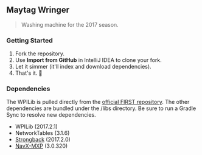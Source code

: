 Maytag Wringer
---

> Washing machine for the 2017 season.
 
### Getting Started

1. Fork the repository.
2. Use **Import from GitHub** in IntelliJ IDEA to clone your fork.
3. Let it simmer (it'll index and download dependencies).
4. That's it. :rocket:

### Dependencies

The WPILib is pulled directly from the [official FIRST repository](http://first.wpi.edu/FRC/roborio/maven/release/). The other dependencies are bundled under the /libs directory. Be sure to run a Gradle Sync to resolve new dependencies.

* WPILib (2017.2.1)
* NetworkTables (3.1.6)
* [Strongback](https://github.com/strongback/strongback-java) (2017.2.0)
* [NavX-MXP](http://www.pdocs.kauailabs.com/navx-mxp/) (3.0.320)

